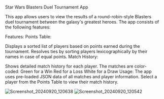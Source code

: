 Star Wars Blasters Duel Tournament App

This app allows users to view the results of a round-robin-style Blasters duel tournament between the galaxy's greatest heroes. The app consists of the following features:

Features:
Points Table:

Displays a sorted list of players based on points earned during the tournament.
Resolves ties by sorting players lexicographically by their names in case of equal points.
Match History:

Shows detailed match history for each player.
The matches are color-coded:
Green for a Win
Red for a Loss
White for a Draw
Usage:
The app uses pre-loaded JSON data of all matches and player information.
Select a player from the Points Table to view their match history.

![Screenshot_20240920_120638](https://github.com/user-attachments/assets/fb9b640f-890a-4d98-8d8b-4f7795190002)
![Screenshot_20240920_120542](https://github.com/user-attachments/assets/09bf8649-80c3-4106-8789-4afd553d7292)

